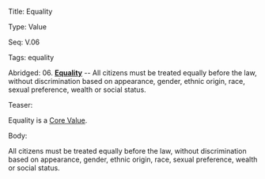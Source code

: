 Title:  Equality

Type:   Value

Seq:    V.06

Tags:   equality

Abridged: 06. **[Equality](http://www.practopians.org/tags/equality.html)** -- All citizens must be treated equally before the law, without discrimination based on appearance, gender, ethnic origin, race, sexual preference, wealth or social status.

Teaser: 
 
Equality is a [Core Value](../core/values.html).

Body:   
 
All citizens must be treated equally before the law, without discrimination based on appearance, gender, ethnic origin, race, sexual preference, wealth or social status.


